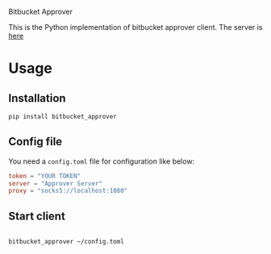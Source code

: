 Bitbucket Approver

This is the Python implementation of bitbucket approver client.
The server is [here](https://github.com/beviz/bitbucket-auto-approve)

# Usage

## Installation

```bash
pip install bitbucket_approver
```

## Config file

You need a `config.toml` file for configuration like below:

```toml
token = "YOUR TOKEN"
server = "Approver Server"
proxy = "socks5://localhost:1080"
```

## Start client

```bash

bitbucket_approver ~/config.toml

```


